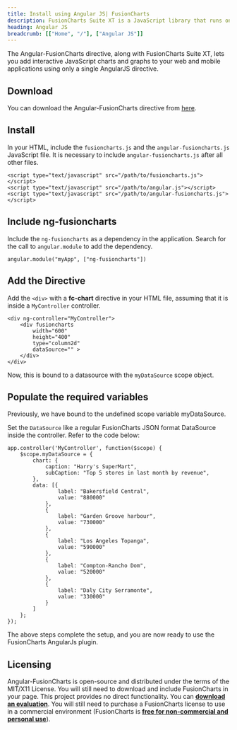 ```yaml
---
title: Install using Angular JS| FusionCharts
description: FusionCharts Suite XT is a JavaScript library that runs on your desktop/mobile web browsers. This article talks about steps to install using angular js
heading: Angular JS
breadcrumb: [["Home", "/"], ["Angular JS"]]
---
```


The Angular-FusionCharts directive, along with FusionCharts Suite XT, lets you add interactive JavaScript charts and graphs to your web and mobile applications using only a single AngularJS directive.

## Download

You can download the Angular-FusionCharts directive from [here](https://www.fusioncharts.com/angularjs-charts/).

## Install

In your HTML, include the `fusioncharts.js` and the `angular-fusioncharts.js` JavaScript file. It is necessary to include `angular-fusioncharts.js` after all other files.

```
<script type="text/javascript" src="/path/to/fusioncharts.js"></script>
<script type="text/javascript" src="/path/to/angular.js"></script>
<script type="text/javascript" src="/path/to/angular-fusioncharts.js"></script>
```

## Include ng-fusioncharts

Include the `ng-fusioncharts` as a dependency in the application. Search for the call to `angular.module` to add the dependency.

```
angular.module("myApp", ["ng-fusioncharts"])
```

## Add the Directive

Add the `<div>` with a **fc-chart** directive in your HTML file, assuming that it is inside a `MyController` controller.

```
<div ng-controller="MyController">
    <div fusioncharts
        width="600"
        height="400"
        type="column2d"
        dataSource="" >
    </div>
</div>
```

Now, this is bound to a datasource with the `myDataSource` scope object.

## Populate the required variables

Previously, we have bound to the undefined scope variable myDataSource.

Set the `DataSource` like a regular FusionCharts JSON format DataSource inside the controller. Refer to the code below:

```
app.controller('MyController', function($scope) {
    $scope.myDataSource = {
        chart: {
            caption: "Harry's SuperMart",
            subCaption: "Top 5 stores in last month by revenue",
        },
        data: [{
                label: "Bakersfield Central",
                value: "880000"
            },
            {
                label: "Garden Groove harbour",
                value: "730000"
            },
            {
                label: "Los Angeles Topanga",
                value: "590000"
            },
            {
                label: "Compton-Rancho Dom",
                value: "520000"
            },
            {
                label: "Daly City Serramonte",
                value: "330000"
            }
        ]
    };
});
```

The above steps complete the setup, and you are now ready to use the FusionCharts AngularJs plugin.

## Licensing

Angular-FusionCharts is open-source and distributed under the terms of the MIT/X11 License. You will still need to download and include FusionCharts in your page. This project provides no direct functionality. You can **[download an evaluation](https://www.fusioncharts.com/download/)**. You will still need to purchase a FusionCharts license to use in a commercial environment (FusionCharts is **[free for non-commercial and personal use](https://www.fusioncharts.com/download/free/)**).